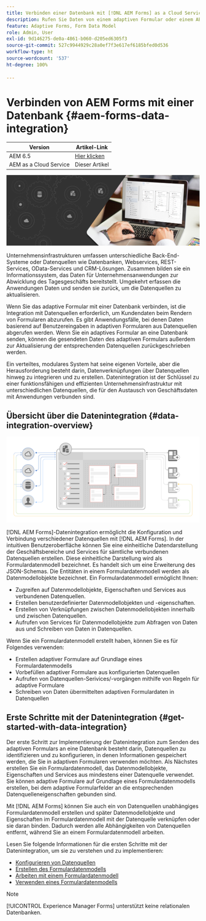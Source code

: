 ```yaml
---
title: Verbinden einer Datenbank mit [!DNL AEM Forms] as a Cloud Service
description: Rufen Sie Daten von einem adaptiven Formular oder einem AEM-Workflow ab und speichern Sie sie in RESTful-Web-Services, SOAP-basierten Web-Services und OData-Services.
feature: Adaptive Forms, Form Data Model
role: Admin, User
exl-id: 9d146275-de0a-4861-b060-d205ed6305f3
source-git-commit: 527c9944929c28a0ef7f3e617ef6185bfed0d536
workflow-type: ht
source-wordcount: '537'
ht-degree: 100%

---
```


# Verbinden von AEM Forms mit einer Datenbank {#aem-forms-data-integration}

| Version | Artikel-Link |
| -------- | ---------------------------- |
| AEM 6.5 | [Hier klicken](https://experienceleague.adobe.com/docs/experience-manager-65/forms/form-data-model/data-integration.html?lang=de) |
| AEM as a Cloud Service | Dieser Artikel |



![Datenintegration](do-not-localize/data-integeration.png)

Unternehmensinfrastrukturen umfassen unterschiedliche Back-End-Systeme oder Datenquellen wie Datenbanken, Webservices, REST-Services, OData-Services und CRM-Lösungen. Zusammen bilden sie ein Informationssystem, das Daten für Unternehmensanwendungen zur Abwicklung des Tagesgeschäfts bereitstellt. Umgekehrt erfassen die Anwendungen Daten und senden sie zurück, um die Datenquellen zu aktualisieren.

Wenn Sie das adaptive Formular mit einer Datenbank verbinden, ist die Integration mit Datenquellen erforderlich, um Kundendaten beim Rendern von Formularen abzurufen. Es gibt Anwendungsfälle, bei denen Daten basierend auf Benutzereingaben in adaptiven Formularen aus Datenquellen abgerufen werden. Wenn Sie ein adaptives Formular an eine Datenbank senden, können die gesendeten Daten des adaptiven Formulars außerdem zur Aktualisierung der entsprechenden Datenquellen zurückgeschrieben werden.

Ein verteiltes, modulares System hat seine eigenen Vorteile, aber die Herausforderung besteht darin, Datenverknüpfungen über Datenquellen hinweg zu integrieren und zu erstellen. Datenintegration ist der Schlüssel zu einer funktionsfähigen und effizienten Unternehmensinfrastruktur mit unterschiedlichen Datenquellen, die für den Austausch von Geschäftsdaten mit Anwendungen verbunden sind.

## Übersicht über die Datenintegration {#data-integration-overview}

![aem-forms-data-integeration](assets/aem-forms-data-integeration.png)

[!DNL AEM Forms]-Datenintegration ermöglicht die Konfiguration und Verbindung verschiedener Datenquellen mit [!DNL AEM Forms]. In der intuitiven Benutzeroberfläche können Sie eine einheitliche Datendarstellung der Geschäftsbereiche und Services für sämtliche verbundenen Datenquellen erstellen. Diese einheitliche Darstellung wird als Formulardatenmodell bezeichnet. Es handelt sich um eine Erweiterung des JSON-Schemas. Die Entitäten in einem Formulardatenmodell werden als Datenmodellobjekte bezeichnet. Ein Formulardatenmodell ermöglicht Ihnen:

* Zugreifen auf Datenmodellobjekte, Eigenschaften und Services aus verbundenen Datenquellen.
* Erstellen benutzerdefinierter Datenmodellobjekten und -eigenschaften.
* Erstellen von Verknüpfungen zwischen Datenmodellobjekten innerhalb und zwischen Datenquellen.
* Aufrufen von Services für Datenmodellobjekte zum Abfragen von Daten aus und Schreiben von Daten in Datenquellen.

Wenn Sie ein Formulardatenmodell erstellt haben, können Sie es für Folgendes verwenden:

* Erstellen adaptiver Formulare auf Grundlage eines Formulardatenmodells
* Vorbefüllen adaptiver Formulare aus konfigurierten Datenquellen
* Aufrufen von Datenquellen-Serivices/-vorgängen mithilfe von Regeln für adaptive Formulare
* Schreiben von Daten übermittelten adaptiven Formulardaten in Datenquellen

## Erste Schritte mit der Datenintegration {#get-started-with-data-integration}

Der erste Schritt zur Implementierung der Datenintegration zum Senden des adaptiven Formulars an eine Datenbank besteht darin, Datenquellen zu identifizieren und zu konfigurieren, in denen Informationen gespeichert werden, die Sie in adaptiven Formularen verwenden möchten. Als Nächstes erstellen Sie ein Formulardatenmodell, das Datenmodellobjekte, Eigenschaften und Services aus mindestens einer Datenquelle verwendet. Sie können adaptive Formulare auf Grundlage eines Formulardatenmodells erstellen, bei dem adaptive Formularfelder an die entsprechenden Datenquelleneigenschaften gebunden sind.

Mit [!DNL AEM Forms] können Sie auch ein von Datenquellen unabhängiges Formulardatenmodell erstellen und später Datenmodellobjekte und Eigenschaften im Formulardatenmodell mit der Datenquelle verknüpfen oder sie daran binden. Dadurch werden alle Abhängigkeiten von Datenquellen entfernt, während Sie an einem Formulardatenmodell arbeiten.

Lesen Sie folgende Informationen für die ersten Schritte mit der Datenintegration, um sie zu verstehen und zu implementieren:

* [Konfigurieren von Datenquellen](configure-data-sources.md)
* [Erstellen des Formulardatenmodells](create-form-data-models.md)
* [Arbeiten mit einem Formulardatenmodell](work-with-form-data-model.md)
* [Verwenden eines Formulardatenmodells](using-form-data-model.md)

>[!NOTE]
>
>[!UICONTROL Experience Manager Forms] unterstützt keine relationalen Datenbanken.